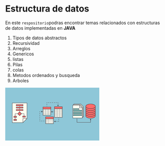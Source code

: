 # Estructura de datos
En este `respositorio`podras encontrar temas relacionados con estructuras de datos implementadas en **JAVA**
1. Tipos de datos abstractos
2. Recursividad
3. Arreglos
4. Genericos
5. listas
6. Pilas
7. colas
8. Metodos ordenados y busqueda
9. Arboles

![Estructura de datos](./img/imagenEstructura.png)